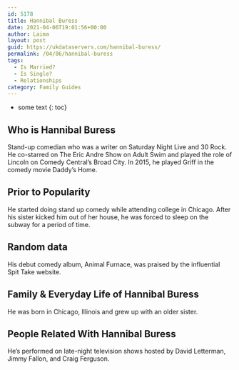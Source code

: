 ```yaml
---
id: 5178
title: Hannibal Buress
date: 2021-04-06T19:01:56+00:00
author: Laima
layout: post
guid: https://ukdataservers.com/hannibal-buress/
permalink: /04/06/hannibal-buress
tags:
  - Is Married?
  - Is Single?
  - Relationships
category: Family Guides
---
```


* some text
{: toc}


## Who is Hannibal Buress
                  
                  
                  
Stand-up comedian who was a writer on Saturday Night Live and 30 Rock. He co-starred on The Eric Andre Show on Adult Swim and played the role of Lincoln on Comedy Central&#8217;s Broad City. In 2015, he played Griff in the comedy movie Daddy&#8217;s Home. 
                  
              
            
              
            
                
                
                
## Prior to Popularity
                  
                  
                  
He started doing stand up comedy while attending college in Chicago. After his sister kicked him out of her house, he was forced to sleep on the subway for a period of time. 
                  
              
            
              
            
                
                
                
## Random data
                  
                  
                  
His debut comedy album, Animal Furnace, was praised by the influential Spit Take website. 
                  
              
            
              
            
                
                
                
## Family & Everyday Life of Hannibal Buress
                  
                  
                  
He was born in Chicago, Illinois and grew up with an older sister.
                  
              
            
              
            
                
                
                
## People Related With Hannibal Buress
                  
                  
                  
He&#8217;s performed on late-night television shows hosted by David Letterman, Jimmy Fallon, and Craig Ferguson.
                  
              
            
              
            
                
              
            
              
              
            
            
              
            
          
          
          